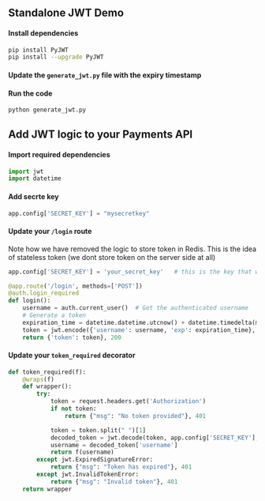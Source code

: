 ## Standalone JWT Demo
#### Install dependencies
```bash
pip install PyJWT
pip install --upgrade PyJWT
```

#### Update the `generate_jwt.py` file with the expiry timestamp
#### Run the code
```bash
python generate_jwt.py
```

## Add JWT logic to your Payments API

#### Import required dependencies
```python
import jwt
import datetime
```

#### Add secrte key
```python
app.config['SECRET_KEY'] = "mysecretkey"
```


#### Update your `/login` route
Note how we have removed the logic to store token in Redis.
This is the idea of stateless token (we dont store token on the server side at all)
```python
app.config['SECRET_KEY'] = 'your_secret_key'   # this is the key that will be used to generate hash

@app.route('/login', methods=['POST'])
@auth.login_required
def login():
    username = auth.current_user()  # Get the authenticated username
    # Generate a token
    expiration_time = datetime.datetime.utcnow() + datetime.timedelta(minutes=2)
    token = jwt.encode({'username': username, 'exp': expiration_time}, app.config['SECRET_KEY'], algorithm='HS256')
    return {'token': token}, 200
```


#### Update your `token_required` decorator
```python
def token_required(f):
    @wraps(f)
    def wrapper():
        try:
            token = request.headers.get('Authorization')
            if not token:
            	return {"msg": "No token provided"}, 401

            token = token.split(" ")[1]
            decoded_token = jwt.decode(token, app.config['SECRET_KEY'], algorithms=['HS256'])
            username = decoded_token['username']
            return f(username)
        except jwt.ExpiredSignatureError:
            return {"msg": "Token has expired"}, 401
        except jwt.InvalidTokenError:
            return {"msg": "Invalid token"}, 401
    return wrapper
```
